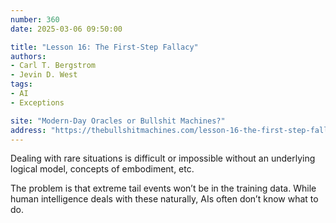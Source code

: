 ```yaml
---
number: 360
date: 2025-03-06 09:50:00

title: "Lesson 16: The First-Step Fallacy"
authors:
- Carl T. Bergstrom
- Jevin D. West
tags:
- AI
- Exceptions

site: "Modern-Day Oracles or Bullshit Machines?"
address: "https://thebullshitmachines.com/lesson-16-the-first-step-fallacy/index.html"
---
```


Dealing with rare situations is difficult or impossible without an underlying logical model, concepts of embodiment, etc.

The problem is that extreme tail events won’t be in the training data. While human intelligence deals with these naturally, AIs often don’t know what to do. 